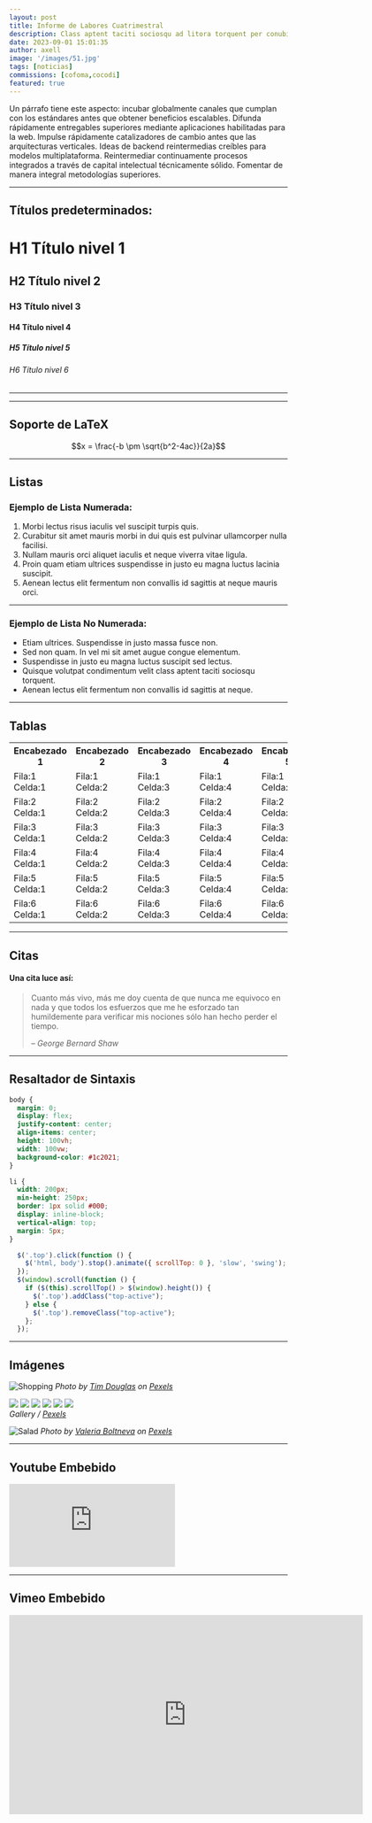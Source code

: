 ```yaml
---
layout: post
title: Informe de Labores Cuatrimestral
description: Class aptent taciti sociosqu ad litora torquent per conubia nostra, per inceptos himenaeos. Curabitur sodales ligula in libero. Sed dignissim lacinia nunc. Curabitur tortor. Pellentesque nibh. Aenean quam. In scelerisque sem at dolor. Maecenas mattis convallis tristique.
date: 2023-09-01 15:01:35
author: axell
image: '/images/51.jpg'
tags: [noticias]
commissions: [cofoma,cocodi]
featured: true
---
```

Un párrafo tiene este aspecto: incubar globalmente canales que cumplan con los estándares antes que obtener beneficios escalables. Difunda rápidamente entregables superiores mediante aplicaciones habilitadas para la web. Impulse rápidamente catalizadores de cambio antes que las arquitecturas verticales. Ideas de backend reintermedias creíbles para modelos multiplataforma. Reintermediar continuamente procesos integrados a través de capital intelectual técnicamente sólido. Fomentar de manera integral metodologías superiores.

***

## Títulos predeterminados:

# H1 Título nivel 1
## H2 Título nivel 2
### H3 Título nivel 3
#### H4 Título nivel 4
##### H5 Título nivel 5
###### H6 Título nivel 6

***

***
## Soporte de LaTeX

$$x = \frac{-b \pm \sqrt{b^2-4ac}}{2a}$$

***

## Listas

### Ejemplo de Lista Numerada:

1. Morbi lectus risus iaculis vel suscipit turpis quis.
2. Curabitur sit amet mauris morbi in dui quis est pulvinar ullamcorper nulla facilisi.
3. Nullam mauris orci aliquet iaculis et neque viverra vitae ligula.
4. Proin quam etiam ultrices suspendisse in justo eu magna luctus lacinia suscipit.
5. Aenean lectus elit fermentum non convallis id sagittis at neque mauris orci.

***

### Ejemplo de Lista No Numerada:

* Etiam ultrices. Suspendisse in justo massa fusce non.
* Sed non quam. In vel mi sit amet augue congue elementum.
* Suspendisse in justo eu magna luctus suscipit sed lectus.
* Quisque volutpat condimentum velit class aptent taciti sociosqu torquent.
* Aenean lectus elit fermentum non convallis id sagittis at neque.

***

## Tablas

<div class="table-container">
  <table>
    <tr><th>Encabezado 1</th><th>Encabezado 2</th><th>Encabezado 3</th><th>Encabezado 4</th><th>Encabezado 5</th></tr>
    <tr><td>Fila:1 Celda:1</td><td>Fila:1 Celda:2</td><td>Fila:1 Celda:3</td><td>Fila:1 Celda:4</td><td>Fila:1 Celda:5</td></tr>
    <tr><td>Fila:2 Celda:1</td><td>Fila:2 Celda:2</td><td>Fila:2 Celda:3</td><td>Fila:2 Celda:4</td><td>Fila:2 Celda:5</td></tr>
    <tr><td>Fila:3 Celda:1</td><td>Fila:3 Celda:2</td><td>Fila:3 Celda:3</td><td>Fila:3 Celda:4</td><td>Fila:3 Celda:5</td></tr>
    <tr><td>Fila:4 Celda:1</td><td>Fila:4 Celda:2</td><td>Fila:4 Celda:3</td><td>Fila:4 Celda:4</td><td>Fila:4 Celda:5</td></tr>
    <tr><td>Fila:5 Celda:1</td><td>Fila:5 Celda:2</td><td>Fila:5 Celda:3</td><td>Fila:5 Celda:4</td><td>Fila:5 Celda:5</td></tr>
    <tr><td>Fila:6 Celda:1</td><td>Fila:6 Celda:2</td><td>Fila:6 Celda:3</td><td>Fila:6 Celda:4</td><td>Fila:6 Celda:5</td></tr>
  </table>
</div>

***

## Citas

#### Una cita luce así:

> Cuanto más vivo, más me doy cuenta de que nunca me equivoco en nada y que todos los esfuerzos que me he esforzado tan humildemente para verificar mis nociones sólo han hecho perder el tiempo.
>
> <cite>– George Bernard Shaw</cite>

***



## Resaltador de Sintaxis

```css
body {
  margin: 0;
  display: flex;
  justify-content: center;
  align-items: center;
  height: 100vh;
  width: 100vw;
  background-color: #1c2021;
}

li {
  width: 200px;
  min-height: 250px;
  border: 1px solid #000;
  display: inline-block;
  vertical-align: top;
  margin: 5px;
}
```

```js
  $('.top').click(function () {
    $('html, body').stop().animate({ scrollTop: 0 }, 'slow', 'swing');
  });
  $(window).scroll(function () {
    if ($(this).scrollTop() > $(window).height()) {
      $('.top').addClass("top-active");
    } else {
      $('.top').removeClass("top-active");
    };
  });
```

***

## Imágenes

![Shopping]({{site.baseurl}}/images/20.jpg#wide)
*Photo by [Tim Douglas](https://www.pexels.com/photo/happy-woman-jumping-with-shopping-bags-6567607/) on [Pexels](https://www.pexels.com)*

<div class="gallery-box">
  <div class="gallery">
    <img src="{{site.baseurl}}/images/12.jpg" loading="lazy">
    <img src="{{site.baseurl}}/images/24.jpg" loading="lazy">
    <img src="{{site.baseurl}}/images/09.jpg" loading="lazy">
    <img src="{{site.baseurl}}/images/14.jpg" loading="lazy">
    <img src="{{site.baseurl}}/images/19-1.jpg" loading="lazy">
    <img src="{{site.baseurl}}/images/06-2.jpg" loading="lazy">
  </div>
  <em>Gallery / <a href="https://www.pexels.com" target="_blank">Pexels</a></em>
</div>

![Salad]({{site.baseurl}}/images/23.jpg)
*Photo by [Valeria Boltneva](https://www.pexels.com/photo/salmon-dish-with-vegetables-1516415/) on [Pexels](https://www.pexels.com)*

***

## Youtube Embebido

<p><iframe src="https://www.youtube.com/embed/phiMxtqlFIY" loading="lazy" frameborder="0" allowfullscreen></iframe></p>

***

## Vimeo Embebido

<p><iframe src="https://player.vimeo.com/video/148003889?h=d36b8b4cbb" loading="lazy" width="640" height="360" frameborder="0" allowfullscreen></iframe></p>